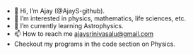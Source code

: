 - 👋 Hi, I’m Ajay (@AjayS-github).
- 👀 I’m interested in physics, mathematics, life sciences, etc.
- 🌱 I’m currently learning Astrophysics.
- 📫 How to reach me ajaysrinivasalu@gmail.com
- Checkout my programs in the code section on Physics.
